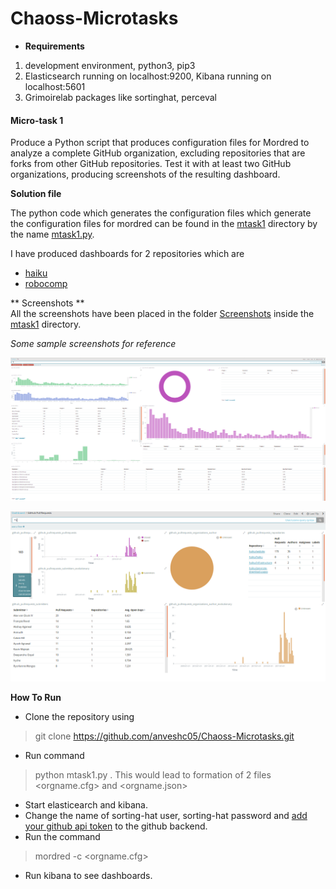 # Chaoss-Microtasks

* **Requirements**
1. development environment, python3, pip3
2. Elasticsearch running on localhost:9200, Kibana running on localhost:5601
3. Grimoirelab packages like sortinghat, perceval  

#### Micro-task 1

Produce a Python script that produces configuration files for Mordred to analyze a complete GitHub organization, excluding repositories that are forks from other GitHub repositories. Test it with at least two GitHub organizations, producing screenshots of the resulting dashboard.

**Solution file**  

The python code which generates the configuration files which generate the configuration files for mordred can be found in the [mtask1](mtask1/) directory by the name [mtask1.py](mtask1/mtask1.py).

I have produced dashboards for 2 repositories which are
* [haiku](https://github.com/haiku)
* [robocomp](https://github.com/robocomp)

** Screenshots **  
All the screenshots have been placed in the folder [Screenshots](https://github.com/anveshc05/Chaoss-Microtasks/tree/master/mtask1/Screenshots/) inside the [mtask1](https://github.com/anveshc05/Chaoss-Microtasks/tree/master/mtask1/) directory.

_Some sample screenshots for reference_

![haiku git ](mtask1/Screenshots/Haiku/haiku_git_full.png )

![haiku pullrequests ](mtask1/Screenshots/Haiku/github_pull_requests.png)


**How To Run**  
* Clone the repository using
> git clone https://github.com/anveshc05/Chaoss-Microtasks.git
* Run command
> python mtask1.py <Name of organisation>. 
This would lead to formation of 2 files <orgname.cfg> and <orgname.json>
* Start elasticearch and kibana.
* Change the name of sorting-hat user, sorting-hat password and [add your github api token](https://help.github.com/articles/creating-a-personal-access-token-for-the-command-line/) to the github backend.
* Run the command 
> mordred -c <orgname.cfg>
* Run kibana to see dashboards.


